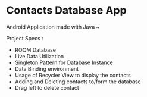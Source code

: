 # Contacts Database App
Android Application made with Java ~

Project Specs :
- ROOM Database
- Live Data Utilization
- Singleton Pattern for Database Instance
- Data Binding environment
- Usage of Recycler View to display the contacts
- Adding and Deleting contacts to/form the database
- Drag left to delete contact

